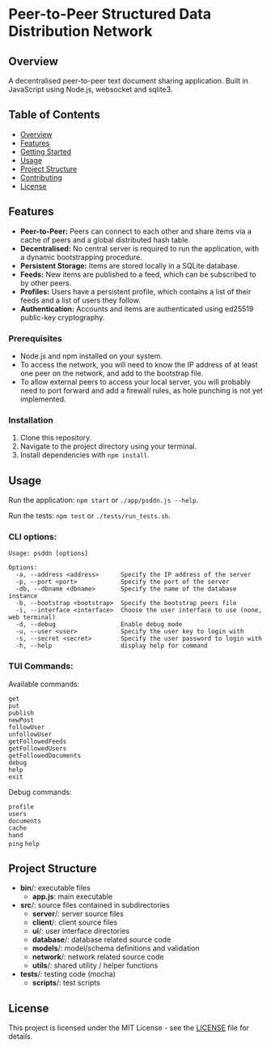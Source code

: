 # Peer-to-Peer Structured Data Distribution Network

## Overview
A decentralised peer-to-peer text document sharing application. Built in JavaScript using Node.js, websocket and sqlite3.

## Table of Contents
- [Overview](#overview)
- [Features](#features)
- [Getting Started](#getting-started)
- [Usage](#usage)
- [Project Structure](#project-structure)
- [Contributing](#contributing)
- [License](#license)


## Features
- **Peer-to-Peer:** Peers can connect to each other and share items via a cache of peers and a global distributed hash table.
- **Decentralised:** No central server is required to run the application, with a dynamic bootstrapping procedure.
- **Persistent Storage:** Items are stored locally in a SQLite database. 
- **Feeds:** New items are published to a feed, which can be subscribed to by other peers.
- **Profiles:** Users have a persistent profile, which contains a list of their feeds and a list of users they follow.
- **Authentication:** Accounts and items are authenticated using ed25519 public-key cryptography.


### Prerequisites
- Node.js and npm installed on your system.
- To access the network, you will need to know the IP address of at least one peer on the network, and add to the bootstrap file.
- To allow external peers to access your local server, you will probably need to port forward and add a firewall rules, as hole punching is not yet implemented.

### Installation
1. Clone this repository.
2. Navigate to the project directory using your terminal.
3. Install dependencies with `npm install`.

## Usage

Run the application: `npm start` or `./app/psddn.js --help`.  

Run the tests: `npm test` or `./tests/run_tests.sh`.

### CLI options:
```
Usage: psddn [options]

Options:
  -a, --address <address>      Specify the IP address of the server
  -p, --port <port>            Specify the port of the server
  -db, --dbname <dbname>       Specify the name of the database instance
  -b, --bootstrap <bootstrap>  Specify the bootstrap peers file
  -i, --interface <interface>  Choose the user interface to use (none, web terminal)
  -d, --debug                  Enable debug mode
  -u, --user <user>            Specify the user key to login with
  -s, --secret <secret>        Specify the user password to login with
  -h, --help                   display help for command
  ```

### TUI Commands:

Available commands:

`get`  
`put`  
`publish`   
`newPost`  
`followUser`  
`unfollowUser`    
`getFollowedFeeds`   
`getFollowedUsers`  
`getFollowedDocuments`    
`debug`  
`help`  
`exit` 

Debug commands:

`profile`  
`users`  
`documents`  
`cache`  
`hand`   
`ping` 
`help`  

## Project Structure

- **bin**/: executable files
    - **app.js**: main executable
- **src**/: source files contained in subdirectories
    - **server**/: server source files
    - **client**/: client source files 
    - **ui**/: user interface directories
    - **database**/: database related source code
    - **models**/: model/schema definitions and validation
    - **network**/: network related source code
    - **utils**/: shared utility / helper functions
- **tests**/: testing code (mocha)
    - **scripts**/: test scripts

## License
This project is licensed under the MIT License - see the [LICENSE](LICENSE) file for details.
